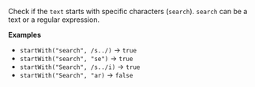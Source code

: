 Check if the `text` starts with specific characters (`search`).
`search` can be a text or a regular expression.

**Examples**
- `startWith("search", /s../)` &#8594; `true`
- `startWith("search", "se")` &#8594; `true`
- `startWith("Search", /s../i)` &#8594; `true`
- `startWith("Search", "ar)` &#8594; `false`